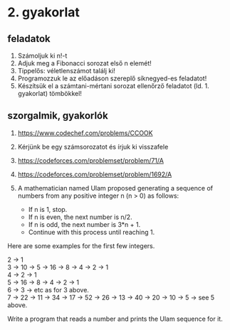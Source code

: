 # 2. gyakorlat

## feladatok
1. Számoljuk ki n!-t
2. Adjuk meg a Fibonacci sorozat első n elemét!
3. Tippelős: véletlenszámot találj ki!
4. Programozzuk le az előadáson szereplő síknegyed-es feladatot!
5. Készítsük el a számtani-mértani sorozat ellenőrző feladatot (ld. 1. gyakorlat) tömbökkel!

## szorgalmik, gyakorlók
1. https://www.codechef.com/problems/CCOOK
2. Kérjünk be egy számsorozatot és írjuk ki visszafele
3. https://codeforces.com/problemset/problem/71/A
4. https://codeforces.com/problemset/problem/1692/A
5. A mathematician named Ulam proposed generating a sequence of numbers from any positive integer n (n > 0) as follows:
   
      - If n is 1, stop.
      - If n is even, the next number is n/2.
      - If n is odd, the next number is 3*n + 1.
      - Continue with this process until reaching 1.
        
 Here are some examples for the first few integers.

   2 ->  1   
   3 -> 10 ->  5 -> 16 ->  8 ->  4 ->  2 ->  1   
   4 ->  2 ->  1   
   5 -> 16 ->  8 ->  4 ->  2 ->  1   
   6 ->  3 -> etc as for 3 above.   
   7 -> 22 -> 11 -> 34 -> 17 -> 52 -> 26 -> 13 -> 40 -> 20 -> 10 -> 5 -> see 5 above.   
   
Write a program that reads a number and prints the Ulam sequence for it.
 
